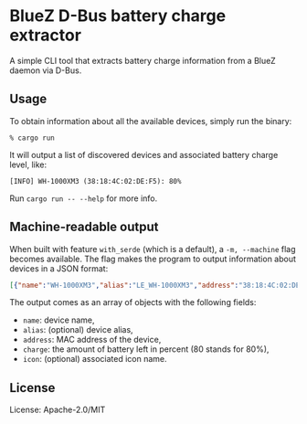 # BlueZ D-Bus battery charge extractor

A simple CLI tool that extracts battery charge information from a BlueZ daemon
via D-Bus.

## Usage

To obtain information about all the available devices, simply run the binary:

```
% cargo run
```

It will output a list of discovered devices and associated battery charge level,
like:

```
[INFO] WH-1000XM3 (38:18:4C:02:DE:F5): 80%
```

Run `cargo run -- --help` for more info.

## Machine-readable output

When built with feature `with_serde` (which is a default), a `-m, --machine`
flag becomes available. The flag makes the program to output information about
devices in a JSON format:

```json
[{"name":"WH-1000XM3","alias":"LE_WH-1000XM3","address":"38:18:4C:02:DE:F5","icon":"audio-card","charge":80}]
```

The output comes as an array of objects with the following fields:
* `name`: device name,
* `alias`: (optional) device alias,
* `address`: MAC address of the device,
* `charge`: the amount of battery left in percent (80 stands for 80%),
* `icon`: (optional) associated icon name.

## License

License: Apache-2.0/MIT
